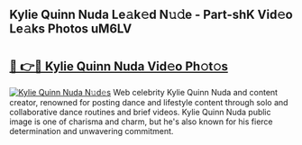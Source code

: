 ## Kylie Quinn Nuda Le𝚊k𝚎d N𝚞𝚍e - Part-shK Vid𝚎o Le𝚊ks Photos uM6LV

# <h2><a href="http://fbfgpy.evod.top/?m=Kylie+Quinn+Nuda">🔗 👉🔴 Kylie Quinn Nuda Vid𝚎o Ph𝚘t𝚘s</a></h2>

[![Kylie Quinn Nuda N𝚞d𝚎s](https://i.imgur.com/8V9OHl7.gif)](http://fbfgpy.evod.top/?m=Kylie+Quinn+Nuda)
Web celebrity Kylie Quinn Nuda and content creator, renowned for posting dance and lifestyle content through solo and collaborative dance routines and brief videos. Kylie Quinn Nuda public image is one of charisma and charm, but he's also known for his fierce determination and unwavering commitment. 
